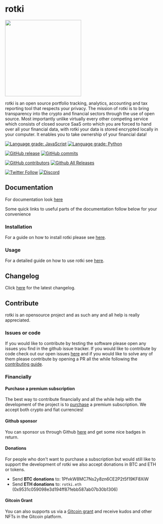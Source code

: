 # rotki

<img src="https://raw.githubusercontent.com/rotkehlchenio/rotkehlchen/develop/frontend/app/src/assets/images/rotkehlchen_no_text.png" width="250">

rotki is an open source portfolio tracking, analytics, accounting and tax reporting tool that respects your privacy.  The mission of rotki is to bring transparency into the crypto and financial sectors through the use of open source. Most importantly unlike virtually every other competing service which consists of closed source SaaS onto which you are forced to hand over all your financial data, with rotki your data is stored encrypted locally in your computer. It enables you to take ownership of your financial data!

[![Language grade: JavaScript](https://img.shields.io/lgtm/grade/javascript/g/rotki/rotki.svg?logo=lgtm&logoWidth=18)](https://lgtm.com/projects/g/rotki/rotki/context:javascript)
[![Language grade: Python](https://img.shields.io/lgtm/grade/python/g/rotki/rotki.svg?logo=lgtm&logoWidth=18)](https://lgtm.com/projects/g/rotki/rotki/context:python)

[![GitHub release](https://img.shields.io/github/release/rotki/rotki.svg)](https://GitHub.com/rotki/rotki/releases/)
[![GitHub commits](https://img.shields.io/github/commits-since/rotki/rotki/latest.svg)](https://GitHub.com/rotki/rotki/commit/)

[![GitHub contributors](https://img.shields.io/github/contributors/rotki/rotki.svg?style=flat)](https://github.com/rotki/rotki/graphs/contributors)
[![Github All Releases](https://img.shields.io/github/downloads/rotki/rotki/total.svg)](https://GitHub.com/rotki/rotki/releases/)

[![Twitter Follow](https://img.shields.io/twitter/follow/rotkiapp.svg?style=social)](https://twitter.com/rotkiapp)
[![Discord](https://img.shields.io/discord/657906918408585217.svg?label=&logo=discord&logoColor=ffffff&color=7389D8&labelColor=6A7EC2)](https://discord.gg/aGCxHG7)


## Documentation

For documentation look [here](https://rotki.readthedocs.io/en/latest/)

Some quick links to useful parts of the documentation follow below for your convenience

### Installation

For a guide on how to install rotki please see [here](https://rotki.readthedocs.io/en/latest/installation_guide.html#introduction).


### Usage

For a detailed guide on how to use rotki see [here](https://rotki.readthedocs.io/en/latest/usage_guide.html).

## Changelog

Click [here](https://rotki.readthedocs.io/en/latest/changelog.html) for the latest changelog.

## Contribute

rotki is an opensource project and as such any and all help is really appreciated.

### Issues or code

If you would like to contribute by testing the software please open any issues you find in the github issue tracker. If you would like to contribute by code check out our open issues [here](https://github.com/rotki/rotki/issues) and if you would like to solve any of them please contribute by opening a PR all the while following the [contributing guide](https://rotki.readthedocs.io/en/latest/contribute.html).

### Financially


#### Purchase a premium subscription

The best way to contribute financially and all the while help with the development of the project is to [purchase](https://rotki.com/products/) a premium subscription. We accept both crypto and fiat currencies!

#### Github sponsor

You can sponsor us through Github [here](https://github.com/sponsors/rotki/) and get some nice badges in return.

#### Donations

For people who don't want to purchase a subscription but would still like to support the development of rotki we also accept donations in BTC and ETH or tokens.

 - Send **BTC donations** to: 1PfvkW8MC7Ns2y8zn6CE2P2t5f19KF8XiW
 - Send **ETH donations** to: `rotki.eth` (0x9531c059098e3d194ff87febb587ab07b30b1306)

#### Gitcoin Grant

You can also supports us via a [Gitcoin grant](https://gitcoin.co/grants/149/rotki) and receive kudos and other NFTs in the Gitcoin platform.
